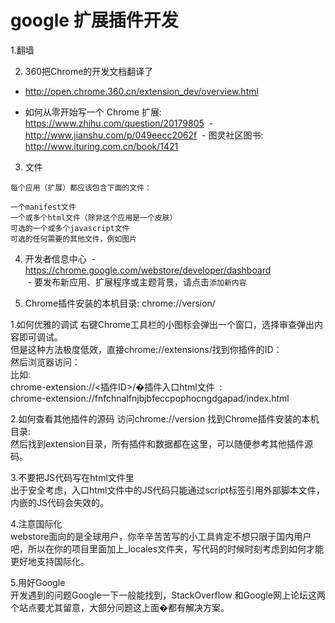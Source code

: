 # google 扩展插件开发

1.翻墙

2. 360把Chrome的开发文档翻译了
  - http://open.chrome.360.cn/extension_dev/overview.html
  
  - 如何从零开始写一个 Chrome 扩展: https://www.zhihu.com/question/20179805
  - http://www.jianshu.com/p/049eecc2062f
  - 图灵社区图书: http://www.ituring.com.cn/book/1421
3. 文件
```
每个应用（扩展）都应该包含下面的文件：

一个manifest文件
一个或多个html文件（除非这个应用是一个皮肤）
可选的一个或多个javascript文件
可选的任何需要的其他文件，例如图片
```
4. 开发者信息中心
  - https://chrome.google.com/webstore/developer/dashboard  
  - 要发布新应用、扩展程序或主题背景，请点击`添加新内容`

5. Chrome插件安装的本机目录: chrome://version/

1.如何优雅的调试
  右键Chrome工具栏的小图标会弹出一个窗口，选择审查弹出内容即可调试。  
  但是这种方法极度低效，直接chrome://extensions/找到你插件的ID：  
  然后浏览器访问：   
  比如:  
  chrome-extension://<插件ID>/�插件入口html文件  :  
  chrome-extension://fnfchnalfnjbjbfeccpophocngdgapad/index.html   
  
2.如何查看其他插件的源码
  访问chrome://version 找到Chrome插件安装的本机目录:  
  然后找到extension目录，所有插件和数据都在这里，可以随便参考其他插件源码。

3.不要把JS代码写在html文件里  
出于安全考虑，入口html文件中的JS代码只能通过script标签引用外部脚本文件，内嵌的JS代码会失效的。

4.注意国际化  
webstore面向的是全球用户，你辛辛苦苦写的小工具肯定不想只限于国内用户吧，所以在你的项目里面加上_locales文件夹，写代码的时候时刻考虑到如何才能更好地支持国际化。

5.用好Google  
开发遇到的问题Google一下一般能找到，StackOverflow 和Google网上论坛这两个站点要尤其留意，大部分问题这上面�都有解决方案。

